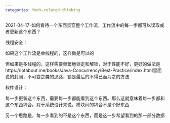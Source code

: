 ```yaml
---
categories: Work-related-thinking
---
```

2021-04-17-如何看待一个东西贯穿整个工作流，工作流中的每一步都可以读取或者更新这个东西？

线程安全：

如果这个工作流是单线程的，这样做是可以的

但如果是多线程的，这样需要频繁地锁定和解锁，对于性能不好，更好的做法是https://lotabout.me/books/Java-Concurrency/Best-Practice/index.html里面说的封闭，不可变之类的思路，锁是最后的不得已而为之的方法

软件设计：

每一步更新这个东西，需要每一步都能看到这个东西。那么这就意味着每一步都和这个东西耦合。对于系统设计来说，模块间的耦合不是个好东西

另一个思路是，每一步看到的不是这个东西，而是这一步希望看到的那一部分数据